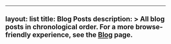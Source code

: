 
---
layout: list
title: Blog Posts
description: >
  All blog posts in chronological order. For a more browse-friendly experience, see the [Blog](/blog) page.
---

